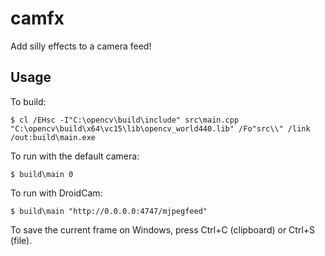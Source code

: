 # camfx
Add silly effects to a camera feed!

## Usage
To build:
```
$ cl /EHsc -I"C:\opencv\build\include" src\main.cpp "C:\opencv\build\x64\vc15\lib\opencv_world440.lib" /Fo"src\\" /link /out:build\main.exe
```

To run with the default camera:
```
$ build\main 0
```

To run with DroidCam:
```
$ build\main "http://0.0.0.0:4747/mjpegfeed"
```

To save the current frame on Windows, press Ctrl+C (clipboard) or Ctrl+S (file).
